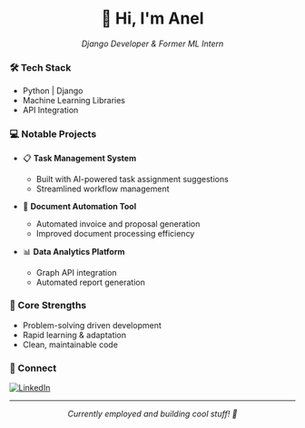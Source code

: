 <div align="center">
  <h1>👋 Hi, I'm Anel</h1>
  <p><em>Django Developer & Former ML Intern</em></p>
</div>

### 🛠️ Tech Stack
- Python | Django
- Machine Learning Libraries
- API Integration

### 💻 Notable Projects
- 📋 **Task Management System**
  - Built with AI-powered task assignment suggestions
  - Streamlined workflow management

- 📄 **Document Automation Tool**
  - Automated invoice and proposal generation
  - Improved document processing efficiency

- 📊 **Data Analytics Platform**
  - Graph API integration
  - Automated report generation

### 💪 Core Strengths
- Problem-solving driven development
- Rapid learning & adaptation
- Clean, maintainable code

### 🔗 Connect
[![LinkedIn](https://img.shields.io/badge/LinkedIn-0077B5?style=for-the-badge&logo=linkedin&logoColor=white)](Your-LinkedIn-URL)

---
<div align="center">
  <em>Currently employed and building cool stuff! 🚀</em>
</div>
